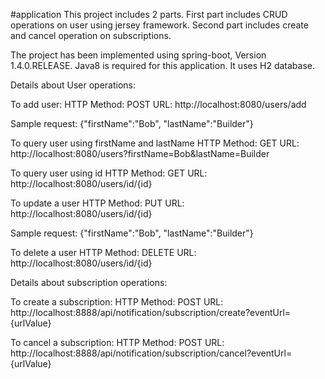 #application
This project includes 2 parts. 
First part includes CRUD operations on user using jersey framework. Second part includes create and cancel operation on subscriptions.

The project has been implemented using spring-boot, Version 1.4.0.RELEASE. 
Java8 is required for this application. 
It uses H2 database.

Details about User operations:

To add user:
HTTP Method: POST 
URL: http://localhost:8080/users/add

Sample request: {"firstName":"Bob", "lastName":"Builder"}

To query user using firstName and lastName
HTTP Method: GET
URL: http://localhost:8080/users?firstName=Bob&lastName=Builder

To query user using id
HTTP Method: GET
URL: http://localhost:8080/users/id/{id}

To update a user
HTTP Method: PUT
URL: http://localhost:8080/users/id/{id}

Sample request: {"firstName":"Bob", "lastName":"Builder"}

To delete a user
HTTP Method: DELETE
URL: http://localhost:8080/users/id/{id}



Details about subscription operations:

To create a subscription:
HTTP Method: POST 
URL: http://localhost:8888/api/notification/subscription/create?eventUrl={urlValue}

To cancel a subscription:
HTTP Method: POST 
URL: http://localhost:8888/api/notification/subscription/cancel?eventUrl={urlValue}

